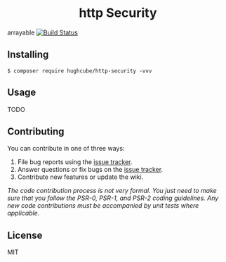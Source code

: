 <h1 align="center"> http Security </h1>

arrayable [![Build Status](https://travis-ci.com/hughcube/http-security.svg?branch=master)](https://travis-ci.com/hughcube/http-security)


## Installing

```shell
$ composer require hughcube/http-security -vvv
```

## Usage

TODO

## Contributing

You can contribute in one of three ways:

1. File bug reports using the [issue tracker](https://github.com/hughcube/http-security/issues).
2. Answer questions or fix bugs on the [issue tracker](https://github.com/hughcube/http-security/issues).
3. Contribute new features or update the wiki.

_The code contribution process is not very formal. You just need to make sure that you follow the PSR-0, PSR-1, and PSR-2 coding guidelines. Any new code contributions must be accompanied by unit tests where applicable._

## License

MIT
